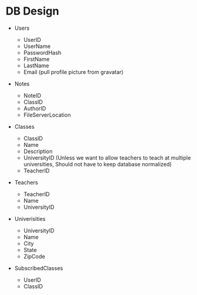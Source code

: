 DB Design
=========
* Users
	* UserID
	* UserName
	* PasswordHash
	* FirstName
	* LastName
	* Email (pull profile picture from gravatar)

* Notes
	* NoteID
	* ClassID
	* AuthorID
	* FileServerLocation

* Classes
	* ClassID
	* Name
	* Description
	* UniversityID (Unless we want to allow teachers to teach at multiple universities, Should not have to keep database normalized)
	* TeacherID

* Teachers
	* TeacherID
	* Name
	* UniversityID

* Univerisities
	* UniversityID
	* Name
	* City
	* State
	* ZipCode

* SubscribedClasses
	* UserID
	* ClassID